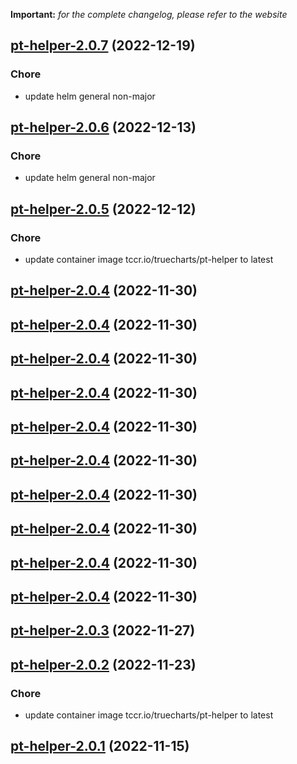 **Important:**
*for the complete changelog, please refer to the website*




## [pt-helper-2.0.7](https://github.com/truecharts/charts/compare/pt-helper-2.0.6...pt-helper-2.0.7) (2022-12-19)

### Chore

- update helm general non-major
  
  


## [pt-helper-2.0.6](https://github.com/truecharts/charts/compare/pt-helper-2.0.5...pt-helper-2.0.6) (2022-12-13)

### Chore

- update helm general non-major
  
  


## [pt-helper-2.0.5](https://github.com/truecharts/charts/compare/pt-helper-2.0.4...pt-helper-2.0.5) (2022-12-12)

### Chore

- update container image tccr.io/truecharts/pt-helper to latest
  
  


## [pt-helper-2.0.4](https://github.com/truecharts/charts/compare/pt-helper-2.0.3...pt-helper-2.0.4) (2022-11-30)




## [pt-helper-2.0.4](https://github.com/truecharts/charts/compare/pt-helper-2.0.3...pt-helper-2.0.4) (2022-11-30)




## [pt-helper-2.0.4](https://github.com/truecharts/charts/compare/pt-helper-2.0.3...pt-helper-2.0.4) (2022-11-30)




## [pt-helper-2.0.4](https://github.com/truecharts/charts/compare/pt-helper-2.0.3...pt-helper-2.0.4) (2022-11-30)




## [pt-helper-2.0.4](https://github.com/truecharts/charts/compare/pt-helper-2.0.3...pt-helper-2.0.4) (2022-11-30)




## [pt-helper-2.0.4](https://github.com/truecharts/charts/compare/pt-helper-2.0.3...pt-helper-2.0.4) (2022-11-30)




## [pt-helper-2.0.4](https://github.com/truecharts/charts/compare/pt-helper-2.0.3...pt-helper-2.0.4) (2022-11-30)




## [pt-helper-2.0.4](https://github.com/truecharts/charts/compare/pt-helper-2.0.3...pt-helper-2.0.4) (2022-11-30)




## [pt-helper-2.0.4](https://github.com/truecharts/charts/compare/pt-helper-2.0.3...pt-helper-2.0.4) (2022-11-30)




## [pt-helper-2.0.4](https://github.com/truecharts/charts/compare/pt-helper-2.0.3...pt-helper-2.0.4) (2022-11-30)




## [pt-helper-2.0.3](https://github.com/truecharts/charts/compare/pt-helper-2.0.2...pt-helper-2.0.3) (2022-11-27)




## [pt-helper-2.0.2](https://github.com/truecharts/charts/compare/pt-helper-2.0.1...pt-helper-2.0.2) (2022-11-23)

### Chore

- update container image tccr.io/truecharts/pt-helper to latest
  
  


## [pt-helper-2.0.1](https://github.com/truecharts/charts/compare/pt-helper-2.0.0...pt-helper-2.0.1) (2022-11-15)

